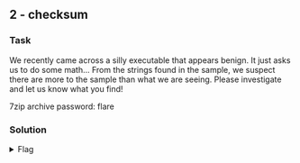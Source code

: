 ## 2 - checksum

### Task

We recently came across a silly executable that appears benign. It just asks us to do some math... From the strings found in the sample, we suspect there are more to the sample than what we are seeing. Please investigate and let us know what you find!

7zip archive password: flare

### Solution


<details>
<summary>Flag</summary>

``
</details>